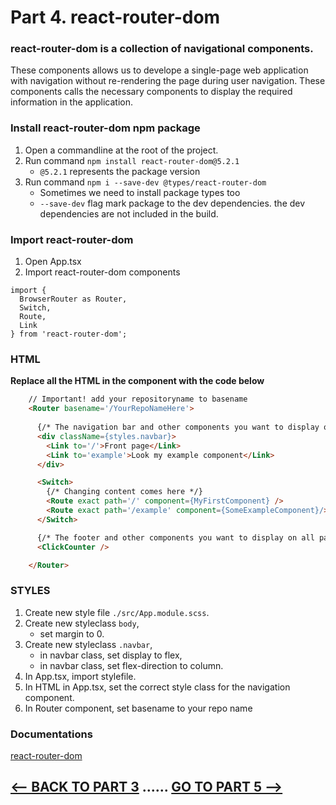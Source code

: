 <h1>Part 4. react-router-dom</h1>

<h3>react-router-dom is a collection of navigational components.</h3>

These components allows us to develope a single-page web application with navigation without re-rendering the page during user navigation. These components calls the necessary components to display the required information in the application.

<h3>Install react-router-dom npm package</h3>

1. Open a commandline at the root of the project.
2. Run command ``npm install react-router-dom@5.2.1``
    * ``@5.2.1`` represents the package version
3. Run command ``npm i --save-dev @types/react-router-dom``
    * Sometimes we need to install package types too
    * ``--save-dev`` flag mark package to the dev dependencies. the dev dependencies are not included in the build.

<h3>Import react-router-dom</h3>

1. Open App.tsx
2. Import react-router-dom components

```tsx
import {
  BrowserRouter as Router,
  Switch,
  Route,
  Link
} from 'react-router-dom';
```

<h3>HTML</h3>
<b>Replace all the HTML in the component with the code below</b>

```html
    // Important! add your repositoryname to basename
    <Router basename='/YourRepoNameHere'>
      
      {/* The navigation bar and other components you want to display on all pages come here */}
      <div className={styles.navbar}>
        <Link to='/'>Front page</Link>
        <Link to='example'>Look my example component</Link>
      </div>

      <Switch>
        {/* Changing content comes here */}
        <Route exact path='/' component={MyFirstComponent} />
        <Route exact path='/example' component={SomeExampleComponent}/>
      </Switch>

      {/* The footer and other components you want to display on all pages come here */}
      <ClickCounter />

    </Router>
```

<h3>STYLES</h3>

1. Create new style file ``./src/App.module.scss``.
2. Create new styleclass ``body``,
      * set margin to 0.
3. Create new styleclass ``.navbar``,
      * in navbar class, set display to flex,
      * in navbar class, set flex-direction to column.
4. In App.tsx, import stylefile.
5. In HTML in App.tsx, set the correct style class for the navigation component.
6. In Router component, set basename to your repo name

<h3>Documentations</h3>

[react-router-dom](https://reactrouter.com/web/guides/primary-components)

## [<-- BACK TO PART 3](https://github.com/JoniRinta-Kahila/portfolioproject/blob/main/docs/usestate.md) ...... [GO TO PART 5 -->](https://github.com/)
